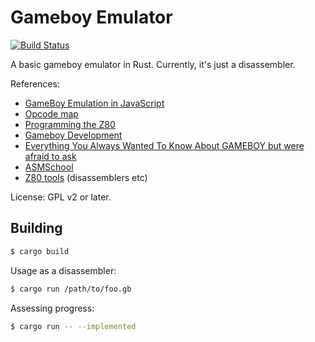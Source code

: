 # Gameboy Emulator
[![Build Status](https://travis-ci.org/Wilfred/gameboy_emulator.svg?branch=master)](https://travis-ci.org/Wilfred/gameboy_emulator)

A basic gameboy emulator in Rust. Currently, it's just a disassembler.

References:

* [GameBoy Emulation in JavaScript](http://imrannazar.com/GameBoy-Emulation-in-JavaScript)
* [Opcode map](http://imrannazar.com/Gameboy-Z80-Opcode-Map)
* [Programming the Z80](http://www.z80.info/zaks.html)
* [Gameboy Development](https://slashbinbash.wordpress.com/2013/09/10/gameboy-development/)
* [Everything You Always Wanted To Know About GAMEBOY but were afraid to ask](http://www.opusgames.com/games/GBDev/zips/Gbspec.txt)
* [ASMSchool](http://gameboy.mongenel.com/asmschool.html)
* [Z80 tools](http://www.z80.info/z80sdt.htm) (disassemblers etc)

License: GPL v2 or later.

## Building

```bash
$ cargo build
```

Usage as a disassembler:

```bash
$ cargo run /path/to/foo.gb
```

Assessing progress:

```bash
$ cargo run -- --implemented
```
